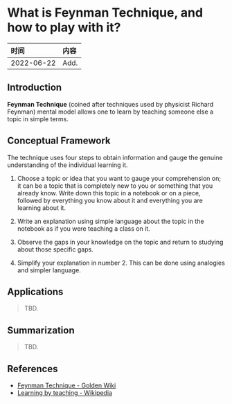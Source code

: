 # What is **Feynman Technique**, and how to play with it?

|时间|内容|
|:---|:---|
|2022-06-22| Add. |

## Introduction

**Feynman Technique** (coined after techniques used by physicist Richard Feynman) mental model allows one to learn by teaching someone else a topic in simple terms.

## Conceptual Framework

The technique uses four steps to obtain information and gauge the genuine understanding of the individual learning it. 

1. Choose a topic or idea that you want to gauge your comprehension on; it can be a topic that is completely new to you or something that you already know. Write down this topic in a notebook or on a piece, followed by everything you know about it and everything you are learning about it.

2. Write an explanation using simple language about the topic in the notebook as if you were teaching a class on it. 

3. Observe the gaps in your knowledge on the topic and return to studying about those specific gaps. 

4. Simplify your explanation in number 2. This can be done using analogies and simpler language. 

## Applications
<!-- Build and evaluate the applications of <xxx> in the wild world. -->

> TBD.

## Summarization
<!-- Summarize the fundamental features of <xxx>. -->

> TBD.

## References

- [Feynman Technique - Golden Wiki](https://golden.com/wiki/Feynman_Technique)
- [Learning by teaching - Wikipedia](https://en.wikipedia.org/wiki/Learning_by_teaching#Plastic_platypus_learning)